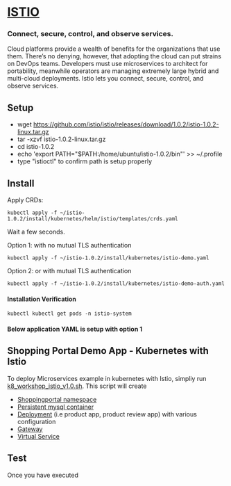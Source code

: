 # [ISTIO](https://istio.io/docs/concepts/what-is-istio/)
### Connect, secure, control, and observe services.

Cloud platforms provide a wealth of benefits for the organizations that use them. There’s no denying, however, that adopting the cloud can put strains on DevOps teams. Developers must use microservices to architect for portability, meanwhile operators are managing extremely large hybrid and multi-cloud deployments. Istio lets you connect, secure, control, and observe services.

## Setup
- wget https://github.com/istio/istio/releases/download/1.0.2/istio-1.0.2-linux.tar.gz
- tar -xzvf istio-1.0.2-linux.tar.gz
- cd istio-1.0.2
- echo 'export PATH="$PATH:/home/ubuntu/istio-1.0.2/bin"' >> ~/.profile
- type "istioctl" to confirm path is setup properly

## Install
Apply CRDs:

```
kubectl apply -f ~/istio-1.0.2/install/kubernetes/helm/istio/templates/crds.yaml
```
Wait a few seconds.

Option 1: with no mutual TLS authentication
```
kubectl apply -f ~/istio-1.0.2/install/kubernetes/istio-demo.yaml
```
Option 2: or with mutual TLS authentication
```
kubectl apply -f ~/istio-1.0.2/install/kubernetes/istio-demo-auth.yaml
```

#### Installation Verification

```
kubectl kubectl get pods -n istio-system
```


#### Below application YAML is setup with option 1

## Shopping Portal Demo App - Kubernetes with Istio
To deploy Microservices example in kubernetes with Istio, simpliy run [k8_workshop_istio_v1.0.sh](https://github.com/meta-magic/kubernetes_workshop/blob/master/k8_workshop_istio_v1.0.sh). This script will create
 - [Shoppingportal namespace](https://github.com/meta-magic/kubernetes_workshop/blob/master/yaml/istio/shopping-ns.yaml)
 - [Persistent mysql container](https://github.com/meta-magic/kubernetes_workshop/tree/master/yaml/mysqlfiles)
 - [Deployment](https://github.com/meta-magic/kubernetes_workshop/tree/master/yaml/istio) (i.e product app, product review app) with various configuration
 - [Gateway](https://github.com/meta-magic/kubernetes_workshop/blob/master/yaml/istio/shoppingportal-gw.yaml)
 - [Virtual Service](https://github.com/meta-magic/kubernetes_workshop/blob/master/yaml/istio/shoppingportal-virtualservice.yaml)


## Test
Once you have executed 
